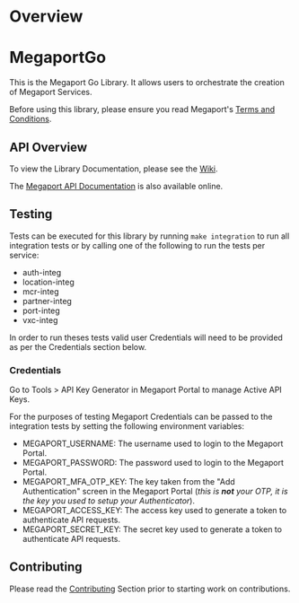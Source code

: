 # Overview
# MegaportGo

This is the Megaport Go Library. It allows users to orchestrate the creation of Megaport Services.

Before using this library, please ensure you read Megaport's [Terms and Conditions](https://www.megaport.com/legal/global-services-agreement/).

## API Overview
To view the Library Documentation, please see the [Wiki](../../wiki).

The [Megaport API Documentation](https://dev.megaport.com/) is also available online.

## Testing

Tests can be executed for this library by running `make integration` to run all integration tests or by calling one of the following to run the tests per service:

* auth-integ
* location-integ
* mcr-integ
* partner-integ
* port-integ
* vxc-integ

In order to run theses tests valid user Credentials will need to be provided as per the Credentials section below.

### Credentials
Go to Tools > API Key Generator in Megaport Portal to manage Active API Keys.

For the purposes of testing Megaport Credentials can be passed to the integration tests by setting the following environment variables:
* MEGAPORT_USERNAME: The username used to login to the Megaport Portal.
* MEGAPORT_PASSWORD: The password used to login to the Megaport Portal.
* MEGAPORT_MFA_OTP_KEY: The key taken from the "Add Authentication" screen in the Megaport Portal (_this is __not__ your OTP, it is the key you used to setup your Authenticator_).
* MEGAPORT_ACCESS_KEY: The access key used to generate a token to authenticate API requests.
* MEGAPORT_SECRET_KEY: The secret key used to generate a token to authenticate API requests.

## Contributing
Please read the [Contributing](../../wiki/Contributing) Section prior to starting work on contributions.
